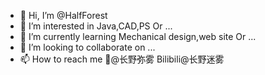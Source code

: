 - 👋 Hi, I’m @HalfForest
- 👀 I’m interested in Java,CAD,PS Or ...
- 🌱 I’m currently learning Mechanical design,web site Or ...
- 💞️ I’m looking to collaborate on ...
- 📫 How to reach me 🧣@长野弥雾 Bilibili@长野迷雾

<!---
HalfForest/HalfForest is a ✨ special ✨ repository because its `README.md` (this file) appears on your GitHub profile.
You can click the Preview link to take a look at your changes.
--->
